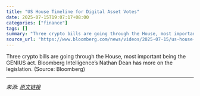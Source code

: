 ```yaml
---
title: "US House Timeline for Digital Asset Votes"
date: 2025-07-15T19:07:17+08:00
categories: ["finance"]
tags: []
summary: "Three crypto bills are going through the House, most important being the GENIUS act. Bloomberg Intelligence’s Nathan Dean has more on the legislation. (Source: Bloomberg)"
source_url: "https://www.bloomberg.com/news/videos/2025-07-15/us-house-timeline-for-digital-asset-votes-video"
---
```


Three crypto bills are going through the House, most important being the GENIUS act. Bloomberg Intelligence’s Nathan Dean has more on the legislation. (Source: Bloomberg)

---

*来源: [原文链接](https://www.bloomberg.com/news/videos/2025-07-15/us-house-timeline-for-digital-asset-votes-video)*
